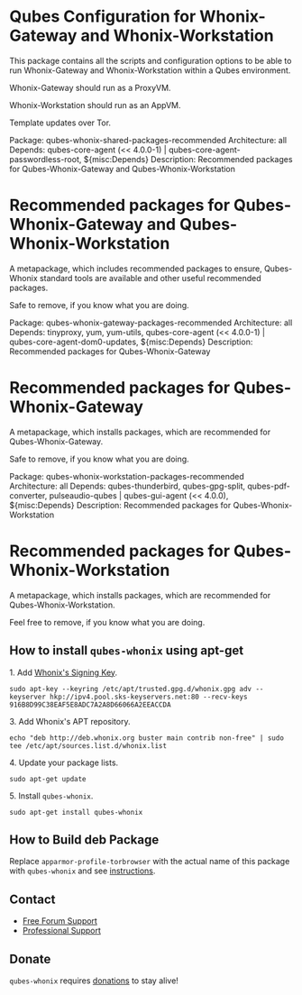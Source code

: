 # Qubes Configuration for Whonix-Gateway and Whonix-Workstation #

This package contains all the scripts and configuration options to be able
to run Whonix-Gateway and Whonix-Workstation within a Qubes environment.

Whonix-Gateway should run as a ProxyVM.

Whonix-Workstation should run as an AppVM.

Template updates over Tor.

Package: qubes-whonix-shared-packages-recommended
Architecture: all
Depends: qubes-core-agent (<< 4.0.0-1) | qubes-core-agent-passwordless-root,
${misc:Depends}
Description: Recommended packages for Qubes-Whonix-Gateway and Qubes-Whonix-Workstation
# Recommended packages for Qubes-Whonix-Gateway and Qubes-Whonix-Workstation #

A metapackage, which includes recommended packages to ensure, Qubes-Whonix
standard tools are available and other useful recommended packages.

Safe to remove, if you know what you are doing.

Package: qubes-whonix-gateway-packages-recommended
Architecture: all
Depends: tinyproxy,
yum,
yum-utils,
qubes-core-agent (<< 4.0.0-1) | qubes-core-agent-dom0-updates,
${misc:Depends}
Description: Recommended packages for Qubes-Whonix-Gateway
# Recommended packages for Qubes-Whonix-Gateway #

A metapackage, which installs packages, which are recommended for
Qubes-Whonix-Gateway.

Safe to remove, if you know what you are doing.

Package: qubes-whonix-workstation-packages-recommended
Architecture: all
Depends: qubes-thunderbird,
qubes-gpg-split,
qubes-pdf-converter,
pulseaudio-qubes | qubes-gui-agent (<< 4.0.0),
${misc:Depends}
Description: Recommended packages for Qubes-Whonix-Workstation
# Recommended packages for Qubes-Whonix-Workstation #

A metapackage, which installs packages, which are recommended for
Qubes-Whonix-Workstation.

Feel free to remove, if you know what you are doing.
## How to install `qubes-whonix` using apt-get ##

1\. Add [Whonix's Signing Key](https://www.whonix.org/wiki/Whonix_Signing_Key).

```
sudo apt-key --keyring /etc/apt/trusted.gpg.d/whonix.gpg adv --keyserver hkp://ipv4.pool.sks-keyservers.net:80 --recv-keys 916B8D99C38EAF5E8ADC7A2A8D66066A2EEACCDA
```

3\. Add Whonix's APT repository.

```
echo "deb http://deb.whonix.org buster main contrib non-free" | sudo tee /etc/apt/sources.list.d/whonix.list
```

4\. Update your package lists.

```
sudo apt-get update
```

5\. Install `qubes-whonix`.

```
sudo apt-get install qubes-whonix
```

## How to Build deb Package ##

Replace `apparmor-profile-torbrowser` with the actual name of this package with `qubes-whonix` and see [instructions](https://www.whonix.org/wiki/Dev/Build_Documentation/apparmor-profile-torbrowser).

## Contact ##

* [Free Forum Support](https://forums.whonix.org)
* [Professional Support](https://www.whonix.org/wiki/Professional_Support)

## Donate ##

`qubes-whonix` requires [donations](https://www.whonix.org/wiki/Donate) to stay alive!
